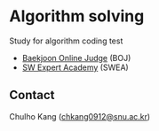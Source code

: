 
# Algorithm solving

Study for algorithm coding test

- [Baekjoon Online Judge](https://www.acmicpc.net/) (BOJ)
- [SW Expert Academy](https://swexpertacademy.com/main/main.do) (SWEA)


## Contact
Chulho Kang ([chkang0912@snu.ac.kr](mailto:chkang0912@snu.ac.kr))